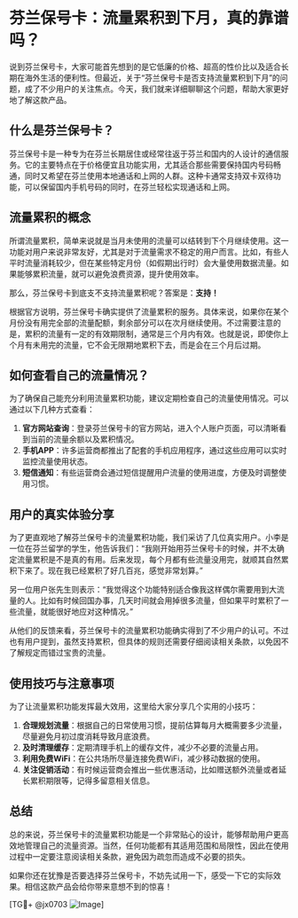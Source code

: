# 芬兰保号卡：流量累积到下月，真的靠谱吗？

说到芬兰保号卡，大家可能首先想到的是它低廉的价格、超高的性价比以及适合长期在海外生活的便利性。但最近，关于“芬兰保号卡是否支持流量累积到下月”的问题，成了不少用户的关注焦点。今天，我们就来详细聊聊这个问题，帮助大家更好地了解这款产品。

## 什么是芬兰保号卡？

芬兰保号卡是一种专为在芬兰长期居住或经常往返于芬兰和国内的人设计的通信服务。它的主要特点在于价格便宜且功能实用，尤其适合那些需要保持国内号码畅通，同时又希望在芬兰使用本地通话和上网的人群。这种卡通常支持双卡双待功能，可以保留国内手机号码的同时，在芬兰轻松实现通话和上网。

## 流量累积的概念

所谓流量累积，简单来说就是当月未使用的流量可以结转到下个月继续使用。这一功能对用户来说非常友好，尤其是对于流量需求不稳定的用户而言。比如，有些人平时流量消耗较少，但在某些特定月份（如假期出行时）会大量使用数据流量。如果能够累积流量，就可以避免浪费资源，提升使用效率。

那么，芬兰保号卡到底支不支持流量累积呢？答案是：**支持！**

根据官方说明，芬兰保号卡确实提供了流量累积的服务。具体来说，如果你在某个月份没有用完全部的流量配额，剩余部分可以在次月继续使用。不过需要注意的是，累积的流量有一定的有效期限制，通常是三个月内有效。也就是说，即使你上个月有未用完的流量，它不会无限期地累积下去，而是会在三个月后过期。

## 如何查看自己的流量情况？

为了确保自己能充分利用流量累积功能，建议定期检查自己的流量使用情况。可以通过以下几种方式查看：

1. **官方网站查询**：登录芬兰保号卡的官方网站，进入个人账户页面，可以清晰看到当前的流量余额以及累积情况。
2. **手机APP**：许多运营商都推出了配套的手机应用程序，通过这些应用可以实时监控流量使用状态。
3. **短信通知**：有些运营商会通过短信提醒用户流量的使用进度，方便及时调整使用习惯。

## 用户的真实体验分享

为了更直观地了解芬兰保号卡的流量累积功能，我们采访了几位真实用户。小李是一位在芬兰留学的学生，他告诉我们：“我刚开始用芬兰保号卡的时候，并不太确定流量累积是不是真的有用。后来发现，每个月都有些流量没用完，就顺其自然累积下来了。现在我已经累积了好几百兆，感觉非常划算。”

另一位用户张先生则表示：“我觉得这个功能特别适合像我这样偶尔需要用到大流量的人。比如有时候回国办事，几天时间就会用掉很多流量，但如果平时累积了一些流量，就能很好地应对这种情况。”

从他们的反馈来看，芬兰保号卡的流量累积功能确实得到了不少用户的认可。不过也有用户提到，虽然支持累积，但具体的规则还需要仔细阅读相关条款，以免因不了解规定而错过宝贵的流量。

## 使用技巧与注意事项

为了让流量累积功能发挥最大效用，这里给大家分享几个实用的小技巧：

1. **合理规划流量**：根据自己的日常使用习惯，提前估算每月大概需要多少流量，尽量避免月初过度消耗导致月底浪费。
2. **及时清理缓存**：定期清理手机上的缓存文件，减少不必要的流量占用。
3. **利用免费WiFi**：在公共场所尽量连接免费WiFi，减少移动数据的使用。
4. **关注促销活动**：有时候运营商会推出一些优惠活动，比如赠送额外流量或者延长累积期限等，记得多留意相关信息。

## 总结

总的来说，芬兰保号卡的流量累积功能是一个非常贴心的设计，能够帮助用户更高效地管理自己的流量资源。当然，任何功能都有其适用范围和局限性，因此在使用过程中一定要注意阅读相关条款，避免因为疏忽而造成不必要的损失。

如果你还在犹豫是否要选择芬兰保号卡，不妨先试用一下，感受一下它的实际效果。相信这款产品会给你带来意想不到的惊喜！

[TG💪+ @jx0703 ![Image](https://github.com/user-attachments/assets/dbca1d08-cadb-493c-b0ec-ad6f7a83f270)]